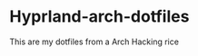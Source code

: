 # Hyprland-arch-dotfiles
This are my dotfiles from a Arch Hacking rice

[](/images/rice_1.jpg)

[](/images/rice_2.png)

[](/images/rice_3.png)

[](/images/rice_4.png)

[](/images/rice_5.png)

[](/images/rice_6.png)

[](/images/rice_7.png)

[](/images/rice_8.png)


